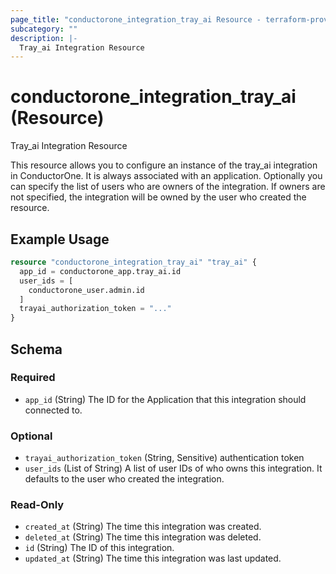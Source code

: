```yaml
---
page_title: "conductorone_integration_tray_ai Resource - terraform-provider-conductorone"
subcategory: ""
description: |-
  Tray_ai Integration Resource
---
```


# conductorone_integration_tray_ai (Resource)

Tray_ai Integration Resource

This resource allows you to configure an instance of the tray_ai integration in ConductorOne.
It is always associated with an application. Optionally you can specify the list of users who are owners of the integration.
If owners are not specified, the integration will be owned by the user who created the resource.

## Example Usage

```terraform
resource "conductorone_integration_tray_ai" "tray_ai" {
  app_id = conductorone_app.tray_ai.id
  user_ids = [
    conductorone_user.admin.id
  ]
  trayai_authorization_token = "..."
}
```

<!-- schema generated by tfplugindocs -->
## Schema

### Required

- `app_id` (String) The ID for the Application that this integration should connected to.

### Optional

- `trayai_authorization_token` (String, Sensitive) authentication token
- `user_ids` (List of String) A list of user IDs of who owns this integration. It defaults to the user who created the integration.

### Read-Only

- `created_at` (String) The time this integration was created.
- `deleted_at` (String) The time this integration was deleted.
- `id` (String) The ID of this integration.
- `updated_at` (String) The time this integration was last updated.
